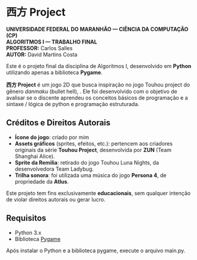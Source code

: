 # 西方 Project

**UNIVERSIDADE FEDERAL DO MARANHÃO — CIÊNCIA DA COMPUTAÇÃO (CP)**  
**ALGORITMOS I — TRABALHO FINAL**  
**PROFESSOR:** Carlos Salles  
**AUTOR:** David Martins Costa  


Este é o projeto final da disciplina de Algoritmos I, desenvolvido em **Python** utilizando apenas a biblioteca **Pygame**.



**西方 Project** é um jogo 2D que busca inspiração no jogo Touhou project do gênero *danmaku* (bullet hell), . Ele foi desenvolvido com o objetivo de avalisar se o discente aprendeu os conceitos básicos de programação e a sintaxe / lógica de python e programação estruturada.

## Créditos e Direitos Autorais

- **Ícone do jogo**: criado por mim
- **Assets gráficos** (sprites, efeitos, etc.): pertencem aos criadores originais da série **Touhou Project**, desenvolvida por **ZUN** (Team Shanghai Alice).
- **Sprite da Remilia**: retirado do jogo Touhou Luna Nights, da desenvolvedora Team Ladybug.
- **Trilha sonora**: foi utilizada uma música do jogo **Persona 4**, de propriedade da **Atlus**.

Este projeto tem fins exclusivamente **educacionais**, sem qualquer intenção de violar direitos autorais ou gerar lucro.

## Requisitos

- Python 3.x  
- Biblioteca [Pygame](https://www.pygame.org/)  

Após instalar o Python e a biblioteca pygame, execute o arquivo main.py.